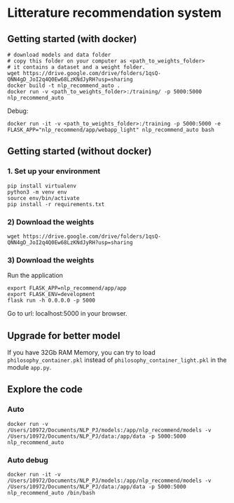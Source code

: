 # Litterature recommendation system

## Getting started (with docker)
```
# download models and data folder
# copy this folder on your computer as <path_to_weights_folder>
# it contains a dataset and a weight folder. 
wget https://drive.google.com/drive/folders/1qsQ-QNN4gD_JoI2q4Q0Ew68LzKNdJyRH?usp=sharing
docker build -t nlp_recommend_auto .
docker run -v <path_to_weights_folder>:/training/ -p 5000:5000 nlp_recommend_auto
```

Debug:
```
docker run -it -v <path_to_weights_folder>:/training -p 5000:5000 -e FLASK_APP="nlp_recommend/app/webapp_light" nlp_recommend_auto bash
```


## Getting started (without docker) 
### 1. Set up your environment
```
pip install virtualenv
python3 -m venv env
source env/bin/activate
pip install -r requirements.txt 
```
### 2) Download the weights
```
wget https://drive.google.com/drive/folders/1qsQ-QNN4gD_JoI2q4Q0Ew68LzKNdJyRH?usp=sharing
```


### 3) Download the weights
Run the application
```
export FLASK_APP=nlp_recommend/app/app
export FLASK_ENV=development
flask run -h 0.0.0.0 -p 5000
```
Go to url: localhost:5000 in your browser. 



## Upgrade for better model

If you have 32Gb RAM Memory, you can try to load ``philosophy_container.pkl`` instead of ``philosophy_container_light.pkl`` in the module ``app.py``.

## Explore the code

### Auto 
```
docker run -v /Users/10972/Documents/NLP_PJ/models:/app/nlp_recommend/models -v /Users/10972/Documents/NLP_PJ/data:/app/data -p 5000:5000 nlp_recommend_auto
```
### Auto debug
```
docker run -it -v /Users/10972/Documents/NLP_PJ/models:/app/nlp_recommend/models -v /Users/10972/Documents/NLP_PJ/data:/app/data -p 5000:5000 nlp_recommend_auto /bin/bash
```
